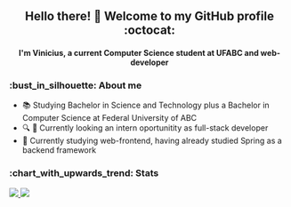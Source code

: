 <h2 align="center">Hello there! 👋 Welcome to my GitHub profile :octocat: </h2>
<h4 align="center">I'm Vinicius, a current Computer Science student at UFABC and web-developer</span>

<h3>:bust_in_silhouette: About me</h3>

* :books: Studying Bachelor in Science and Technology plus a Bachelor in Computer Science at Federal University of ABC
* :mag: :briefcase: Currently looking an intern oportunitity as full-stack developer
* :book: Currently studying web-frontend, having already studied Spring as a backend framework

<!--
<h3>:wrench: Languages and Tools</h3>
-->


<h3>:chart_with_upwards_trend: Stats</h3>

<a href="https://github.com/vinicamargo/vini-camargo">
  <img src="https://github-readme-stats.vercel.app/api?username=vinicamargo&show_icons=true&theme=merko")
</a>

<a href="https://github.com/vinicamargo/vini-camargo">
  <img src="https://github-readme-stats.vercel.app/api/top-langs/?username=vinicamargo&theme=merko&layout=compact")
</a>
